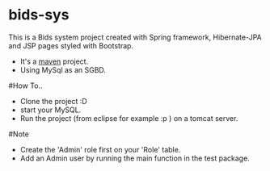 # bids-sys
This is a Bids system project created with Spring framework, Hibernate-JPA and JSP pages styled with Bootstrap.

- It's a <a href="http://maven.apache.org">maven</a> project.
- Using MySql as an SGBD.

#How To..

- Clone the project :D
- start your MySQL.
- Run the project (from eclipse for example :p ) on a tomcat server.

#Note
- Create the 'Admin' role first on your 'Role' table.
- Add an Admin user by running the main function in the test package.

